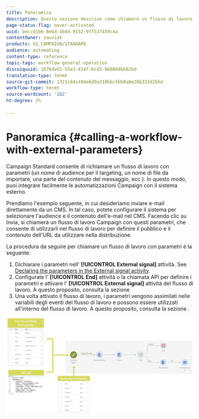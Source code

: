 ```yaml
---
title: Panoramica
description: Questa sezione descrive come chiamare un flusso di lavoro con parametri esterni.
page-status-flag: never-activated
uuid: beccd1b6-8e6d-4504-9152-9ff537459c4a
contentOwner: sauviat
products: SG_CAMPAIGN/STANDARD
audience: automating
content-type: reference
topic-tags: workflow-general-operation
discoiquuid: 1676da91-55e3-414f-bcd3-bb0804b682bd
translation-type: tm+mt
source-git-commit: 1321c84c49de6d9a318bbc5bb8a0e28b332d2b5d
workflow-type: tm+mt
source-wordcount: '182'
ht-degree: 2%

---
```



# Panoramica {#calling-a-workflow-with-external-parameters}

Campaign Standard consente di richiamare un flusso di lavoro con parametri (un nome di audience per il targeting, un nome di file da importare, una parte del contenuto del messaggio, ecc.). In questo modo, puoi integrare facilmente le automatizzazioni Campaign con il sistema esterno.

Prendiamo l&#39;esempio seguente, in cui desideriamo inviare e-mail direttamente da un CMS. In tal caso, potete configurare il sistema per selezionare l&#39;audience e il contenuto dell&#39;e-mail nel CMS. Facendo clic su Invia, si chiamerà un flusso di lavoro Campaign con questi parametri, che consente di utilizzarli nel flusso di lavoro per definire il pubblico e il contenuto dell&#39;URL da utilizzare nella distribuzione.

La procedura da seguire per chiamare un flusso di lavoro con parametri è la seguente:

1. Dichiarare i parametri nell&#39; **[!UICONTROL External signal]** attività. See [Declaring the parameters in the External signal activity](../../automating/using/declaring-parameters-external-signal.md).
1. Configurate l&#39; **[!UICONTROL End]** attività o la chiamata API per definire i parametri e attivare l&#39; **[!UICONTROL External signal]** attività del flusso di lavoro. A questo proposito, consulta la sezione [](../../automating/using/defining-parameters-calling-workflow.md)
1. Una volta attivato il flusso di lavoro, i parametri vengono assimilati nelle variabili degli eventi del flusso di lavoro e possono essere utilizzati all&#39;interno del flusso di lavoro. A questo proposito, consulta la sezione [](../../automating/using/customizing-workflow-external-parameters.md).

![](assets/extsignal_process.png)
